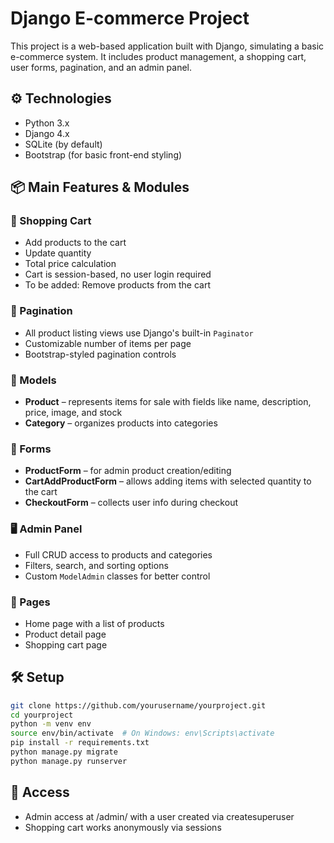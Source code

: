 # Django E-commerce Project

This project is a web-based application built with Django, simulating a basic e-commerce system. It includes product management, a shopping cart, user forms, pagination, and an admin panel.

## ⚙️ Technologies

- Python 3.x  
- Django 4.x  
- SQLite (by default)  
- Bootstrap (for basic front-end styling)

## 📦 Main Features & Modules

### 🛒 Shopping Cart

- Add products to the cart
- Update quantity
- Total price calculation
- Cart is session-based, no user login required
- To be added: Remove products from the cart

### 📄 Pagination

- All product listing views use Django's built-in `Paginator`
- Customizable number of items per page
- Bootstrap-styled pagination controls

### 🧱 Models

- **Product** – represents items for sale with fields like name, description, price, image, and stock
- **Category** – organizes products into categories

### 🧾 Forms

- **ProductForm** – for admin product creation/editing
- **CartAddProductForm** – allows adding items with selected quantity to the cart
- **CheckoutForm** – collects user info during checkout

### 🖥️ Admin Panel

- Full CRUD access to products and categories
- Filters, search, and sorting options
- Custom `ModelAdmin` classes for better control

### 📄 Pages

- Home page with a list of products
- Product detail page
- Shopping cart page

## 🛠️ Setup

```bash
git clone https://github.com/yourusername/yourproject.git
cd yourproject
python -m venv env
source env/bin/activate  # On Windows: env\Scripts\activate
pip install -r requirements.txt
python manage.py migrate
python manage.py runserver
```

## 🔐 Access
- Admin access at /admin/ with a user created via createsuperuser
- Shopping cart works anonymously via sessions


